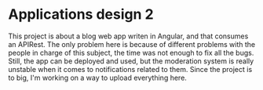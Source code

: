  # Applications design 2
 This project is about a blog web app writen in Angular, and that consumes an APIRest. The only problem here is because of different problems with 
 the people in charge of this subject, the time was not enough to fix all the bugs. Still, the app can be deployed and used, but the moderation system is really
 unstable when it comes to notifications related to them. Since the project is to big, I'm working on a way to upload everything here.
